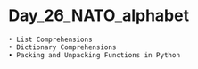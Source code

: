 # Day_26_NATO_alphabet

    • List Comprehensions
    • Dictionary Comprehensions
    • Packing and Unpacking Functions in Python
